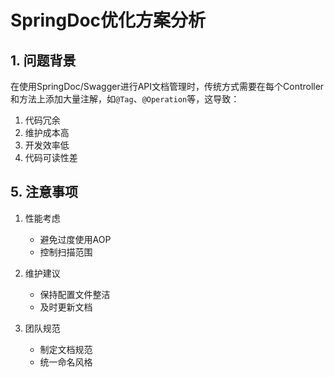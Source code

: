# SpringDoc优化方案分析

## 1. 问题背景

在使用SpringDoc/Swagger进行API文档管理时，传统方式需要在每个Controller和方法上添加大量注解，如`@Tag`、`@Operation`等，这导致：

1. 代码冗余
2. 维护成本高
3. 开发效率低
4. 代码可读性差

## 5. 注意事项

1. 性能考虑
   - 避免过度使用AOP
   - 控制扫描范围

2. 维护建议
   - 保持配置文件整洁
   - 及时更新文档

3. 团队规范
   - 制定文档规范
   - 统一命名风格 